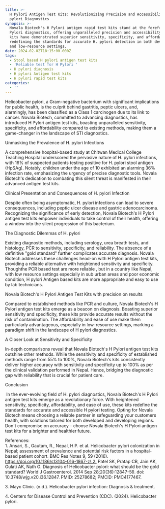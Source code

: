 ```yaml
---
title: >-
  H Pylori Antigen Test Kits: Revolutionizing Precision and Accessibility in H
  pylori Diagnostics
synopsis: >-
  Novala Biotech's H Pylori antigen rapid test kits stand at the forefront of H
  Pylori diagnostics, offering unparalleled precision and accessibility. These
  kits have demonstrated superior sensitivity, specificity, and affordability,
  redefining the standards for accurate H. pylori detection in both developed
  and low-resource settings.
date: 2024-02-02T18:15:00.000Z
tags:
  - Stool based H pylori antigen test kits
  - 'Reliable test for H Pylori '
  - H pylori diagnosis
  - H pylori Antigen test kits
  - H pylori rapid test kits
categories:
  - ''
---
```


Helicobacter pylori, a Gram-negative bacterium with significant implications for public health, is the culprit behind gastritis, peptic ulcers, and, alarmingly, has been classified as a Class 1 carcinogen due to its link to cancer. Novala Biotech, committed to advancing diagnostics, has introduced H Pylori antigen test kits, boasting unparalleled sensitivity, specificity, and affordability compared to existing methods, making them a game-changer in the landscape of STI diagnostics.

Unmasking the Prevalence of H. pylori Infections

A comprehensive hospital-based study at Chitwan Medical College Teaching Hospital underscored the pervasive nature of H. pylori infections, with 16% of suspected patients testing positive for H. pylori stool antigen (HpSAg). Notably, children under the age of 10 exhibited an alarming 36% infection rate, emphasizing the urgency of precise diagnostic tools. Novala Biotech's dedication to combating this silent threat is manifested in their advanced antigen test kits.

Clinical Presentation and Consequences of H. pylori Infection

Despite often being asymptomatic, H. pylori infections can lead to severe consequences, including peptic ulcer disease and gastric adenocarcinoma. Recognizing the significance of early detection, Novala Biotech's H Pylori antigen test kits empower individuals to take control of their health, offering a window into the silent progression of this bacterium.

The Diagnostic Dilemmas of H. pylori

Existing diagnostic methods, including serology, urea breath tests, and histology, PCR to sensitivity, specificity, and reliability. The absence of a definitive "gold standard" further complicates accurate diagnosis. Novala Biotech addresses these challenges head-on with H Pylori antigen test kits, providing a reliable alternative with heightened sensitivity and specificity. Thoughthe PCR based test are more reliable , but in a country like Nepal, with low resource settings especially in sub urban areas and poor economic condition, H pylori Antigen based kits are more appropriate and easy to use by
lab technicians.

Novala Biotech's H Pylori Antigen Test Kits with precision on results

Compared to established methods like PCR and culture, Novala Biotech's H Pylori antigen test kits emerge as a beacon on diagnosis. Boasting superior sensitivity and specificity, these kits provide accurate results without the risk of contamination. The affordability and ease of use make them particularly advantageous, especially in low-resource settings, marking a paradigm shift in the landscape of H pylori diagnostics.

A Closer Look at Sensitivity and Specificity

In-depth comparisons reveal that Novala Biotech's H Pylori antigen test kits outshine other methods. While the sensitivity and specificity of established methods range from 55% to 100%, Novala Biotech's kits consistently deliver higher accuracy with sensitivity and specificity up to 100% as per the clinical validation performed in Nepal. Hence, bridging the diagnostic gap with reliability that is crucial for patient care.

Conclusion

 In the ever-evolving field of H. pylori diagnostics, Novala Biotech's H Pylori antigen test kits emerge as a revolutionary force. With heightened sensitivity, specificity, affordability, and ease of use, these kits redefine the standards for accurate and accessible H pylori testing. Opting for Novala Biotech means choosing a reliable partner in safeguarding your customers health, with solutions tailored for both developed and developing regions. Don't compromise on accuracy – choose Novala Biotech's H Pylori antigen test kits for a brighter and healthier future.

References:\
1\. Ansari, S., Gautam, R., Nepal, H.P. et al. Helicobacter pylori colonization in Nepal; assessment of prevalence and potential risk factors in a hospital-based patient cohort. BMC Res Notes 9, 59 (2016). [https://doi.org/10.1186/s13104-016-1867-z\
2.](https://doi.org/10.1186/s13104-016-1867-z2.) Patel SK, Pratap CB, Jain AK, Gulati AK, Nath G. Diagnosis of Helicobacter pylori: what should be the gold standard? World J Gastroenterol. 2014 Sep 28;20(36):12847-59. doi: 10.3748/wjg.v20.i36.12847. PMID: 25278682; PMCID: PMC4177467.

3\. Mayo Clinic. (n.d.). Helicobacter pylori infection: Diagnosis & treatment. 

4\. Centers for Disease Control and Prevention (CDC). (2024). Helicobacter pylori. 
